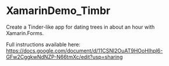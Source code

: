# XamarinDemo_Timbr
Create a Tinder-like app for dating trees in about an hour with Xamarin.Forms.

Full instructions available here: https://docs.google.com/document/d/11CSNI2OuAT9HOoHIhpl6-GFw2CggkwNdNZP-N66tmXc/edit?usp=sharing
